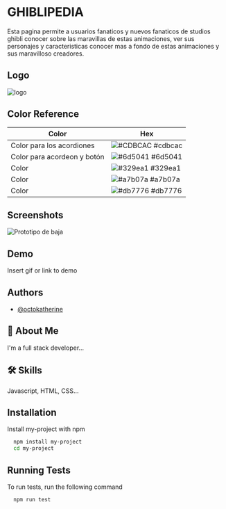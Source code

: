 
# GHIBLIPEDIA

Esta pagina permite a usuarios fanaticos y nuevos fanaticos de studios ghibli conocer sobre las maravillas de estas animaciones, ver sus personajes y caracteristicas conocer mas a fondo de estas animaciones y sus maravilloso creadores.


## Logo
![logo](https://user-images.githubusercontent.com/90260920/229851208-a43ca924-ca31-4537-8dc8-4285e87e6bab.png)


## Color Reference

| Color             | Hex                                                                |
| ----------------- | ------------------------------------------------------------------ |
| Color para los acordiones | ![#CDBCAC](https://via.placeholder.com/10x10/CDBCAC/) #cdbcac |
| Color para acordeon y botón | ![#6d5041](https://via.placeholder.com/10x10/6d5041/) #6d5041|
| Color | ![#329ea1](https://via.placeholder.com/10x10/329ea1/) #329ea1 |
| Color | ![#a7b07a](https://via.placeholder.com/10x10/a7b07a/) #a7b07a |
| Color | ![#db7776](https://via.placeholder.com/10x10/db7776/) #db7776 |


## Screenshots

![Prototipo de baja](https://user-images.githubusercontent.com/90260920/229853980-bad54996-c24c-4ba6-ab89-f4d3d507b36e.png)


## Demo

Insert gif or link to demo


## Authors

- [@octokatherine](https://www.github.com/octokatherine)


## 🚀 About Me
I'm a full stack developer...



## 🛠 Skills
Javascript, HTML, CSS...


## Installation

Install my-project with npm

```bash
  npm install my-project
  cd my-project
```
    
## Running Tests

To run tests, run the following command

```bash
  npm run test
```

